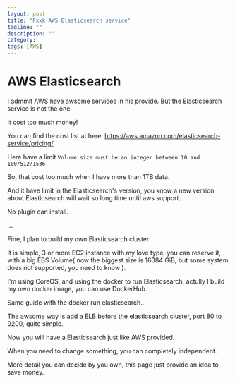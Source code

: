```yaml
---
layout: post
title: "Fxxk AWS Elasticsearch service"
tagline: ""
description: ""
category: 
tags: [AWS]
---
```


# AWS Elasticsearch
I admmit AWS have awsome services in his provide. But the Elasticsearch service is not the one.

It cost too much money!

You can find the cost list at here: <https://aws.amazon.com/elasticsearch-service/pricing/>

Here have a limit `Volume size must be an integer between 10 and 100/512/1536.`

So, that cost too much when I have more than 1TB data.

And it have limit in the Elasticsearch's version, you know a new version about Elasticsearch will wait so long time until aws support.

No plugin can install.

...

Fine, I plan to build my own Elasticsearch cluster!

It is simple, 3 or more EC2 instance with my love type, you can reserve it, with a big EBS Volume( now the biggest size is 16384 GiB, but some system does not supported, you need to know ).

I'm using CoreOS, and using the docker to run Elasticsearch, actully I build my own docker image, you can use DockerHub.

Same guide with the docker run elasticsearch...

The awsome way is add a ELB before the elasticsearch cluster, port 80 to 9200, quite simple.

Now you will have a Elasticsearch just like AWS provided.

When you need to change something, you can completely independent.

More detail you can decide by you own, this page just provide an idea to save money.
